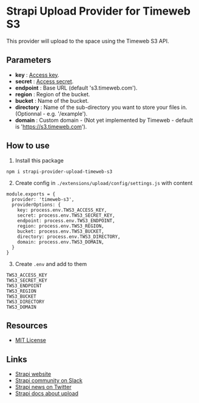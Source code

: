 # Strapi Upload Provider for Timeweb S3

This provider will upload to the space using the Timeweb S3 API.

## Parameters
- **key** : [Access key](https://timeweb.com/ru/help/pages/viewpage.action?pageId=58065721#id-ОписаниепринциповработысS3-Реквизитыподключения).
- **secret** : [Access secret](https://timeweb.com/ru/help/pages/viewpage.action?pageId=58065721#id-ОписаниепринциповработысS3-Реквизитыподключения).
- **endpoint** : Base URL (default 's3.timeweb.com').
- **region** : Region of the bucket.
- **bucket** : Name of the bucket.
- **directory** : Name of the sub-directory you want to store your files in. (Optionnal - e.g. '/example').
- **domain** : Custom domain - (Not yet implemented by Timeweb - default is 'https://s3.timeweb.com').

## How to use

1. Install this package

```
npm i strapi-provider-upload-timeweb-s3
```

2. Create config in `./extensions/upload/config/settings.js` with content

```
module.exports = {
  provider: 'timeweb-s3',
  providerOptions: {
    key: process.env.TWS3_ACCESS_KEY,
    secret: process.env.TWS3_SECRET_KEY,
    endpoint: process.env.TWS3_ENDPOINT,
    region: process.env.TWS3_REGION,
    bucket: process.env.TWS3_BUCKET,
    directory: process.env.TWS3_DIRECTORY,
    domain: process.env.TWS3_DOMAIN,
  }
}
```

3. Create `.env` and add to them 

```
TWS3_ACCESS_KEY
TWS3_SECRET_KEY
TWS3_ENDPOINT
TWS3_REGION
TWS3_BUCKET
TWS3_DIRECTORY
TWS3_DOMAIN
```

## Resources

- [MIT License](LICENSE.md)

## Links

- [Strapi website](http://strapi.io/)
- [Strapi community on Slack](http://slack.strapi.io)
- [Strapi news on Twitter](https://twitter.com/strapijs)
- [Strapi docs about upload](https://strapi.io/documentation/3.0.0-beta.x/plugins/upload.html#configuration)
